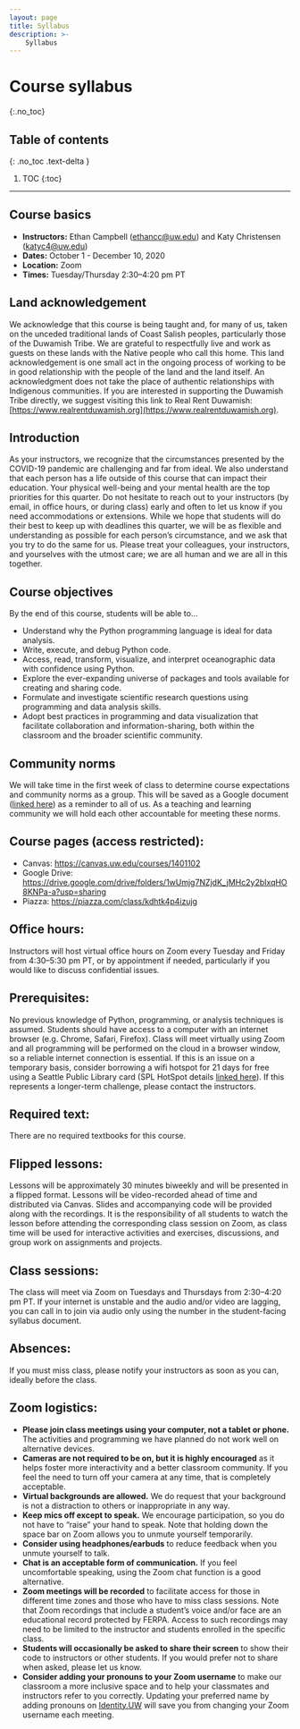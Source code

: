 ```yaml
---
layout: page
title: Syllabus
description: >-
    Syllabus
---
```


# Course syllabus
{:.no_toc}

## Table of contents
{: .no_toc .text-delta }

1. TOC
{:toc}

---

## Course basics

- **Instructors:** Ethan Campbell ([ethancc@uw.edu](mailto:ethancc@uw.edu)) and Katy Christensen ([katyc4@uw.edu](mailto:katyc4@uw.edu))
- **Dates:** October 1 - December 10, 2020
- **Location:** Zoom
- **Times:** Tuesday/Thursday 2:30–4:20 pm PT


## Land acknowledgement

We acknowledge that this course is being taught and, for many of us, taken on the unceded traditional lands of Coast Salish peoples, particularly those of the Duwamish Tribe. We are grateful to respectfully live and work as guests on these lands with the Native people who call this home. This land acknowledgement is one small act in the ongoing process of working to be in good relationship with the people of the land and the land itself. An acknowledgment does not take the place of authentic relationships with Indigenous communities. If you are interested in supporting the Duwamish Tribe directly, we suggest visiting this link to Real Rent Duwamish: [https://www.realrentduwamish.org](https://www.realrentduwamish.org).

## Introduction

As your instructors, we recognize that the circumstances presented by the COVID-19 pandemic are challenging and far from ideal. We also understand that each person has a life outside of this course that can impact their education. Your physical well-being and your mental health are the top priorities for this quarter. Do not hesitate to reach out to your instructors (by email, in office hours, or during class) early and often to let us know if you need accommodations or extensions. While we hope that students will do their best to keep up with deadlines this quarter, we will be as flexible and understanding as possible for each person’s circumstance, and we ask that you try to do the same for us. Please treat your colleagues, your instructors, and yourselves with the utmost care; we are all human and we are all in this together.

## Course objectives

By the end of this course, students will be able to...
- Understand why the Python programming language is ideal for data analysis.
- Write, execute, and debug Python code.
- Access, read, transform, visualize, and interpret oceanographic data with confidence using Python.
- Explore the ever-expanding universe of packages and tools available for creating and sharing code.
- Formulate and investigate scientific research questions using programming and data analysis skills.
- Adopt best practices in programming and data visualization that facilitate collaboration and information-sharing, both within the classroom and the broader scientific community.

## Community norms

We will take time in the first week of class to determine course expectations and community norms as a group. This will be saved as a Google document ([linked here](https://docs.google.com/document/d/1tr-cBbLIFFGSzfh3H2jiMYhoMOgS1lUHJgwLba-4bbk/edit)) as a reminder to all of us. As a teaching and learning community we will hold each other accountable for meeting these norms.

## Course pages (access restricted):

- Canvas: https://canvas.uw.edu/courses/1401102
- Google Drive: https://drive.google.com/drive/folders/1wUmjg7NZjdK_jMHc2y2bIxqHO8KNPa-a?usp=sharing
- Piazza: https://piazza.com/class/kdhtk4p4izujg

## Office hours:

Instructors will host virtual office hours on Zoom every Tuesday and Friday from 4:30–5:30 pm PT, or by appointment if needed, particularly if you would like to discuss confidential issues.

## Prerequisites:

No previous knowledge of Python, programming, or analysis techniques is assumed. Students should have access to a computer with an internet browser (e.g. Chrome, Safari, Firefox). Class will meet virtually using Zoom and all programming will be performed on the cloud in a browser window, so a reliable internet connection is essential. If this is an issue on a temporary basis, consider borrowing a wifi hotspot for 21 days for free using a Seattle Public Library card (SPL HotSpot details [linked here](https://www.spl.org/using-the-library/reservations-and-requests/reserve-a-computer/computers-and-equipment/spl-hotspot)). If this represents a longer-term challenge, please contact the instructors.

## Required text:

There are no required textbooks for this course.

## Flipped lessons:

Lessons will be approximately 30 minutes biweekly and will be presented in a flipped format. Lessons will be video-recorded ahead of time and distributed via Canvas. Slides and accompanying code will be provided along with the recordings. It is the responsibility of all students to watch the lesson before attending the corresponding class session on Zoom, as class time will be used for interactive activities and exercises, discussions, and group work on assignments and projects.

## Class sessions:

The class will meet via Zoom on Tuesdays and Thursdays from 2:30–4:20 pm PT. If your internet is unstable and the audio and/or video are lagging, you can call in to join via audio only using the number in the student-facing syllabus document.

## Absences:

If you must miss class, please notify your instructors as soon as you can, ideally before the class.

## Zoom logistics:

- **Please join class meetings using your computer, not a tablet or phone.** The activities and programming we have planned do not work well on alternative devices.
- **Cameras are not required to be on, but it is highly encouraged** as it helps foster more interactivity and a better classroom community. If you feel the need to turn off your camera at any time, that is completely acceptable.
- **Virtual backgrounds are allowed.** We do request that your background is not a distraction to others or inappropriate in any way.
- **Keep mics off except to speak.** We encourage participation, so you do not have to “raise” your hand to speak. Note that holding down the space bar on Zoom allows you to unmute yourself temporarily.
- **Consider using headphones/earbuds** to reduce feedback when you unmute yourself to talk.
- **Chat is an acceptable form of communication.** If you feel uncomfortable speaking, using the
Zoom chat function is a good alternative.
- **Zoom meetings will be recorded** to facilitate access for those in different time zones and those who have to miss class sessions. Note that Zoom recordings that include a student’s voice and/or face are an educational record protected by FERPA. Access to such recordings may need to be limited to the instructor and students enrolled in the specific class.
- **Students will occasionally be asked to share their screen** to show their code to instructors or other students. If you would prefer not to share when asked, please let us know.
- **Consider adding your pronouns to your Zoom username** to make our classroom a more inclusive space and to help your classmates and instructors refer to you correctly. Updating your preferred name by adding pronouns on [Identity.UW](https://identity.uw.edu) will save you from changing your Zoom username each meeting.
